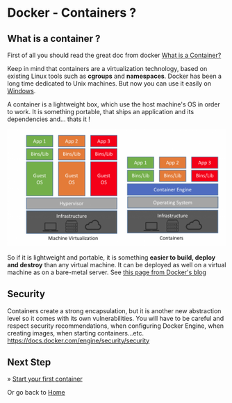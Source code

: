 # Docker - Containers ?

## What is a container ?

First of all you should read the great doc from docker [What is a Container?](https://www.docker.com/resources/what-container)

Keep in mind that containers are a virtualization technology, based on existing Linux tools such as **cgroups** and **namespaces**.
Docker has been a long time dedicated to Unix machines. But now you can use it 
easily on [Windows](https://www.docker.com/products/windows-containers). 

A container is a lightweight box, which use the host machine's OS in order to work.
It is something portable, that ships an application and its dependencies and... thats it !

![Images VS Containers](./images/1-vms-containers.png)

So if it is lightweight and portable, it is something **easier to build, deploy and destroy**
than any virtual machine.
It can be deployed as well on a virtual machine as on a bare-metal server.
See [this page from Docker's blog](https://www.docker.com/blog/containers-replacing-virtual-machines/)

## Security

Containers create a strong encapsulation, but it is another new abstraction level so 
it comes with its own vulnerabilities. You will have to be careful and respect
security recommendations, when configuring Docker Engine, when creating images,
when starting containers...etc. 
https://docs.docker.com/engine/security/security

## Next Step

&raquo; [Start your first container](./02-start-stop.md)

Or go back to [Home](../README.md)